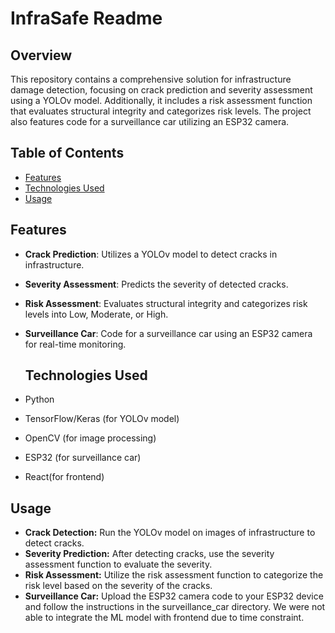 #       InfraSafe Readme

## Overview
This repository contains a comprehensive solution for infrastructure damage detection, focusing on crack prediction and severity assessment using a YOLOv model. Additionally, it includes a risk assessment function that evaluates structural integrity and categorizes risk levels. The project also features code for a surveillance car utilizing an ESP32 camera.

## Table of Contents
- [Features](#features)
- [Technologies Used](#technologies-used)
- [Usage](#usage)


## Features
- **Crack Prediction**: Utilizes a YOLOv model to detect cracks in infrastructure.
- **Severity Assessment**: Predicts the severity of detected cracks.
- **Risk Assessment**: Evaluates structural integrity and categorizes risk levels into Low, Moderate, or High.
- **Surveillance Car**: Code for a surveillance car using an ESP32 camera for real-time monitoring.

  ## Technologies Used
- Python
- TensorFlow/Keras (for YOLOv model)
- OpenCV (for image processing)
- ESP32 (for surveillance car)
- React(for frontend)

## Usage
- **Crack Detection:** Run the YOLOv model on images of infrastructure to detect cracks.
- **Severity Prediction:** After detecting cracks, use the severity assessment function to evaluate the severity.
- **Risk Assessment:** Utilize the risk assessment function to categorize the risk level based on the severity of the cracks.
- **Surveillance Car:** Upload the ESP32 camera code to your ESP32 device and follow the instructions in the surveillance_car directory.
  We were not able to integrate the ML model with frontend due to time constraint.
